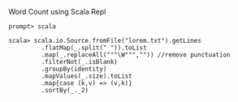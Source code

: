 Word Count using Scala Repl

`prompt> scala`

```
scala> scala.io.Source.fromFile("lorem.txt").getLines
         .flatMap(_.split(" ")).toList
         .map(_.replaceAll("""\W""","")) //remove punctuation
         .filterNot(_.isBlank)
         .groupBy(identity)
         .mapValues(_.size).toList
         .map{case (k,v) => (v,k)}
         .sortBy(_._2)
```

